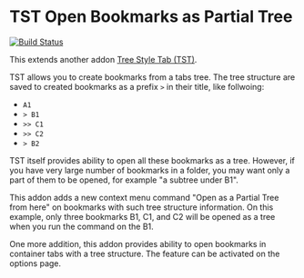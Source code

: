 # TST Open Bookmarks as Partial Tree

[![Build Status](https://travis-ci.org/piroor/tst-open-bookmarks-as-partial-tree.svg?branch=master)](https://travis-ci.org/piroor/tst-open-bookmarks-as-partial-tree)

This extends another addon [Tree Style Tab (TST)](https://addons.mozilla.org/firefox/addon/tree-style-tab/).

TST allows you to create bookmarks from a tabs tree. The tree structure are saved to created bookmarks as a prefix `>` in their title, like follwoing:

* `A1`
* `> B1`
* `>> C1`
* `>> C2`
* `> B2`

TST itself provides ability to open all these bookmarks as a tree. However, if you have very large number of bookmarks in a folder, you may want only a part of them to be opened, for example "a subtree under B1".

This addon adds a new context menu command "Open as a Partial Tree from here" on bookmarks with such tree structure information. On this example, only three bookmarks B1, C1, and C2 will be opened as a tree when you run the command on the B1.

One more addition, this addon provides ability to open bookmarks in container tabs with a tree structure. The feature can be activated on the options page.
